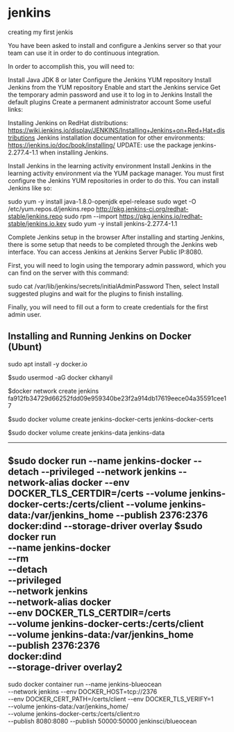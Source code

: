 # jenkins
creating my first jenkis


You have been asked to install and configure a Jenkins server so that your team can use it in order to do continuous integration.

In order to accomplish this, you will need to:

Install Java JDK 8 or later
Configure the Jenkins YUM repository
Install Jenkins from the YUM repository
Enable and start the Jenkins service
Get the temporary admin password and use it to log in to Jenkins
Install the default plugins
Create a permanent administrator account
Some useful links:

Installing Jenkins on RedHat distributions: https://wiki.jenkins.io/display/JENKINS/Installing+Jenkins+on+Red+Hat+distributions
Jenkins installation documentation for other environments: https://jenkins.io/doc/book/installing/
UPDATE: use the package jenkins-2.277.4-1.1 when installing Jenkins.


Install Jenkins in the learning activity environment
Install Jenkins in the learning activity environment via the YUM package manager. You must first configure the Jenkins YUM repositories in order to do this. You can install Jenkins like so:

sudo yum -y install java-1.8.0-openjdk epel-release
sudo wget -O /etc/yum.repos.d/jenkins.repo http://pkg.jenkins-ci.org/redhat-stable/jenkins.repo
sudo rpm --import https://pkg.jenkins.io/redhat-stable/jenkins.io.key
sudo yum -y install jenkins-2.277.4-1.1

Complete Jenkins setup in the browser
After installing and starting Jenkins, there is some setup that needs to be completed through the Jenkins web interface. You can access Jenkins at Jenkins Server Public IP:8080.

First, you will need to login using the temporary admin password, which you can find on the server with this command:

 sudo cat /var/lib/jenkins/secrets/initialAdminPassword
Then, select Install suggested plugins and wait for the plugins to finish installing.

Finally, you will need to fill out a form to create credentials for the first admin user.

## Installing and Running Jenkins on Docker (Ubunt)

sudo apt install -y docker.io

$sudo usermod -aG docker ckhanyil

$docker network create jenkins
fa912fb34729d66252fdd09e959340be23f2a914db17619eece04a35591cee17

$sudo docker volume create jenkins-docker-certs
jenkins-docker-certs

$sudo docker volume create jenkins-data
jenkins-data

--------------------------
$sudo docker run --name jenkins-docker --detach --privileged --network jenkins --network-alias docker --env DOCKER_TLS_CERTDIR=/certs --volume jenkins-docker-certs:/certs/client --volume jenkins-data:/var/jenkins_home --publish 2376:2376 docker:dind --storage-driver overlay
$sudo docker run \
   --name jenkins-docker \
   --rm \
   --detach \
   --privileged \
   --network jenkins \
   --network-alias docker \
   --env DOCKER_TLS_CERTDIR=/certs \
   --volume jenkins-docker-certs:/certs/client \
   --volume jenkins-data:/var/jenkins_home \
   --publish 2376:2376 \
   docker:dind \
   --storage-driver overlay2
   -------------------------

sudo docker container run --name jenkins-blueocean \
--network jenkins --env DOCKER_HOST=tcp://2376 \
--env DOCKER_CERT_PATH=/certs/client --env DOCKER_TLS_VERIFY=1 \
--volume jenkins-data:/var/jenkins_home/ \
--volume jenkins-docker-certs:/certs/client:ro \
--publish 8080:8080 --publish 50000:50000 jenkinsci/blueocean

